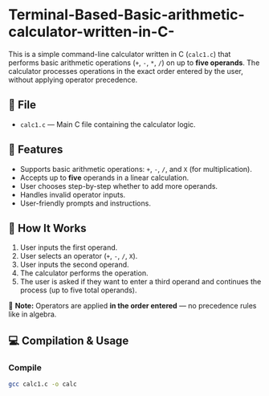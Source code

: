 # Terminal-Based-Basic-arithmetic-calculator-written-in-C-


This is a simple command-line calculator written in C (`calc1.c`) that performs basic arithmetic operations (`+`, `-`, `*`, `/`) on up to **five operands**. The calculator processes operations in the exact order entered by the user, without applying operator precedence.

## 📄 File

- `calc1.c` — Main C file containing the calculator logic.

## 🚀 Features

- Supports basic arithmetic operations: `+`, `-`, `/`, and `X` (for multiplication).
- Accepts up to **five** operands in a linear calculation.
- User chooses step-by-step whether to add more operands.
- Handles invalid operator inputs.
- User-friendly prompts and instructions.

## 🧮 How It Works

1. User inputs the first operand.
2. User selects an operator (`+`, `-`, `/`, `X`).
3. User inputs the second operand.
4. The calculator performs the operation.
5. The user is asked if they want to enter a third operand and continues the process (up to five total operands).

📌 **Note:** Operators are applied **in the order entered** — no precedence rules like in algebra.

## 💻 Compilation & Usage

### Compile

```bash
gcc calc1.c -o calc
